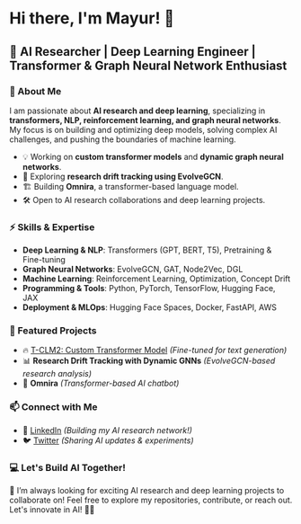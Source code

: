 # Hi there, I'm Mayur! 👋

## 🚀 AI Researcher | Deep Learning Engineer | Transformer & Graph Neural Network Enthusiast

### 🔬 About Me
I am passionate about **AI research and deep learning**, specializing in **transformers, NLP, reinforcement learning, and graph neural networks**. My focus is on building and optimizing deep models, solving complex AI challenges, and pushing the boundaries of machine learning. 

- 💡 Working on **custom transformer models** and **dynamic graph neural networks**.
- 📖 Exploring **research drift tracking using EvolveGCN**.
- 🏗️ Building **Omnira**, a transformer-based language model.
- 🛠️ Open to AI research collaborations and deep learning projects.

### ⚡ Skills & Expertise
- **Deep Learning & NLP**: Transformers (GPT, BERT, T5), Pretraining & Fine-tuning
- **Graph Neural Networks**: EvolveGCN, GAT, Node2Vec, DGL
- **Machine Learning**: Reinforcement Learning, Optimization, Concept Drift
- **Programming & Tools**: Python, PyTorch, TensorFlow, Hugging Face, JAX
- **Deployment & MLOps**: Hugging Face Spaces, Docker, FastAPI, AWS

### 📂 Featured Projects
- 🔥 [T-CLM2: Custom Transformer Model](https://huggingface.co/) *(Fine-tuned for text generation)*
- 📊 **Research Drift Tracking with Dynamic GNNs** *(EvolveGCN-based research analysis)*
- 🤖 **Omnira** *(Transformer-based AI chatbot)*

### 📫 Connect with Me
- 💼 [LinkedIn](https://www.linkedin.com/in/mayura-patkar) *(Building my AI research network!)*
- 🐦 [Twitter](https://twitter.com/mayurapatkar) *(Sharing AI updates & experiments)*

### 💻 Let's Build AI Together!
🚀 I’m always looking for exciting AI research and deep learning projects to collaborate on! Feel free to explore my repositories, contribute, or reach out. Let's innovate in AI! 🤖🔥
